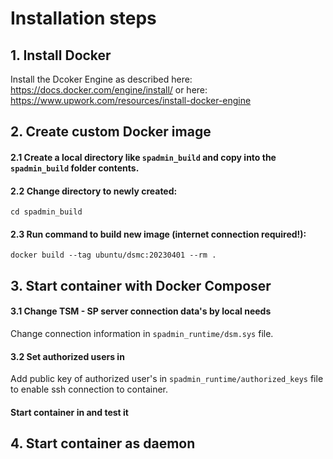 # Installation steps
## 1. Install Docker
Install the Dcoker Engine as described here: https://docs.docker.com/engine/install/
or here: https://www.upwork.com/resources/install-docker-engine

## 2. Create custom Docker image

#### 2.1 Create a local directory like `spadmin_build` and copy into the `spadmin_build` folder contents.
#### 2.2 Change directory to newly created:
`cd spadmin_build`
#### 2.3 Run command to build new image (internet connection required!):
`docker build --tag ubuntu/dsmc:20230401 --rm .`

## 3. Start container with Docker Composer
#### 3.1 Change TSM - SP server connection data's by local needs
Change connection information in `spadmin_runtime/dsm.sys` file.
#### 3.2 Set authorized users in
Add public key of authorized user's in `spadmin_runtime/authorized_keys` file to enable ssh connection to container.
#### Start container in and test it

## 4. Start container as daemon
